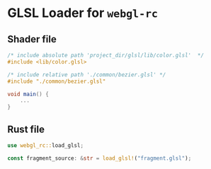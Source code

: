 # GLSL Loader for `webgl-rc`

## Shader file

```glsl
/* include absolute path 'project_dir/glsl/lib/color.glsl'  */
#include <lib/color.glsl>

/* include relative path './common/bezier.glsl' */
#include "./common/bezier.glsl"

void main() {
    ...
}
```

## Rust file

```rust
use webgl_rc::load_glsl;

const fragment_source: &str = load_glsl!("fragment.glsl");

```